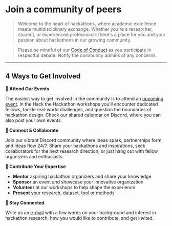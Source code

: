 <!--
.. title: Join Us
.. slug: join-us
.. hide_title: false
.. date: 2024-11-21 19:32:16 UTC
.. tags: 
.. category: 
.. link: 
.. description: 
.. type: text
-->

# Join a community of peers

> Welcome to the heart of hackathons, where academic excellence meets multidisciplinary exchange. Whether you're a researcher, student, or experienced professional: there's a place for you and your passion about hackathons in our growing community.

> Please be mindful of our <a href="/docs/codeofconduct.pdf" target="_blank">Code of Conduct</a> as you participate in respectful debate. Notify the community admins of any concerns.

---

## 4 Ways to Get Involved

**🚀 Attend Our Events**

The easiest way to get involved in the community is to attend an [upcoming event](events/). In the Hack the Hackathon workshops you'll encounter dedicated fellows, tackle real-world challenges, and question the boundaries of hackathon design. Check our shared calendar on Discord, where you can also post your own events.

**💬 Connect & Collaborate**

Join our vibrant Discord community where ideas spark, partnerships form, and ideas flow 24/7. Share your hackathons and inspirations, seek collaborators for the next research direction, or just hang out with fellow organizers and enthusiasts.

**🤝 Contribute Your Expertise**

- **Mentor** aspiring hackathon organizers and share your knowledge
- **Sponsor** an event and showcase your innovative organization
- **Volunteer** at our workshops to help shape the experience
- **Present** your research, dataset, tool or methods

**📝 Stay Connected**

Write us an <a class="obfuscated-email" href="#" target="_blank">e-mail</a> with a few words on your background and interest in hackathon research, how you would like to contribute, and get invited.

